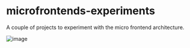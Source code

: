 # microfrontends-experiments
A couple of projects to experiment with the micro frontend architecture.

![image](https://user-images.githubusercontent.com/50674773/216142500-76af9123-c582-4607-be51-f724cea6da34.png)

